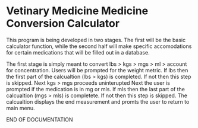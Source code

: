 # Vetinary Medicine Medicine Conversion Calculator
This program is being developed in two stages. 
The first will be the basic calculator function, while the second half will make
specific accomodations for certain medications that will be filled out in a database.

The first stage is simply meant to convert lbs > kgs > mgs > ml > account for concentration.
Users will be prompted for the weight metric. If lbs then the first part of the calcualtion (lbs > kgs)
is completed. If not then this step is skipped.
Next kgs > mgs proceeds uninterupted
Next the user is prompted if the medication is in mg or mls. If mls then the last part of
the calcualtion (mgs > mls) is completete. If not then this step is skipped.
The calcualtion displays the end measurement and promts the user to return to main menu.

END OF DOCUMENTATION
